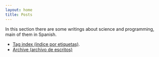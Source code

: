 ```yaml
---
layout: home
title: Posts
---
```


In this section there are some writings about science and programming, main of them in Spanish. 

- <a href="https://igomezv.github.io/tags/">Tag index (índice por etiquetas)</a>.
- [Archive (archivo de escritos)](archive.md)

 


